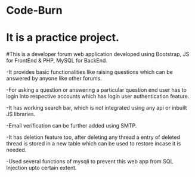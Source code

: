 # Code-Burn
# It is a practice project.

#This is a developer forum web application developed using Bootstrap, JS for FrontEnd & PHP, MySQL for BackEnd.

-It provides basic functionalities like raising questions which can be answered by anyone like other forums.

-For asking a question or answering a particular question end user has to login into respective accounts which has login user authentication feature.

-It has working search bar, which is not integrated using any api or inbuilt JS libraries.

-Email verification can be further added using SMTP.

-It has deletion feature too, after deleting any thread a entry of deleted thread is stored in a new table which can be used to restore incase it is needed.

-Used several functions of mysqli to prevent this web app from SQL Injection upto certain extent.
